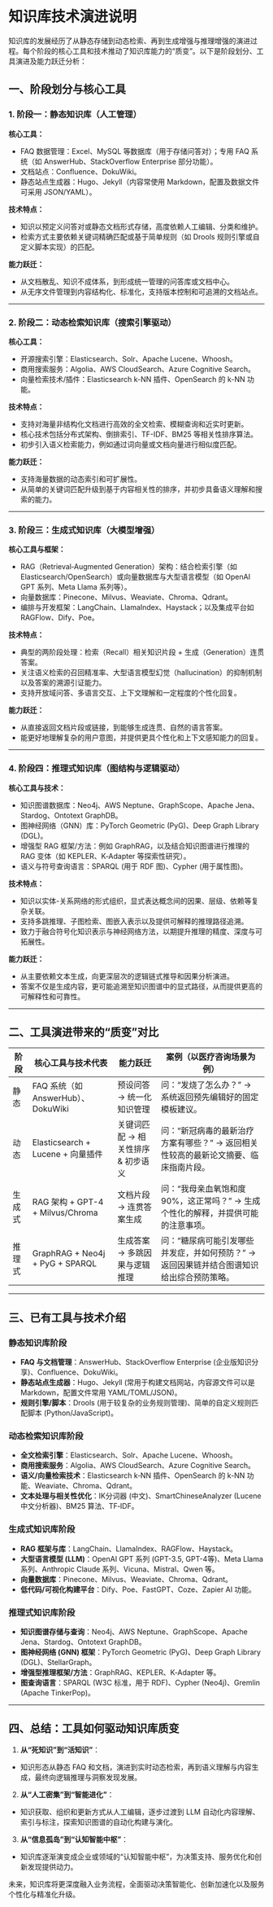 # 知识库技术演进说明

知识库的发展经历了从静态存储到动态检索、再到生成增强与推理增强的演进过程。每个阶段的核心工具和技术推动了知识库能力的“质变”。以下是阶段划分、工具演进及能力跃迁分析：

## 一、阶段划分与核心工具

### 1. 阶段一：静态知识库（人工管理）

**核心工具：**
- FAQ 数据管理：Excel、MySQL 等数据库（用于存储问答对）；专用 FAQ 系统（如 AnswerHub、StackOverflow Enterprise 部分功能）。
- 文档站点：Confluence、DokuWiki。
- 静态站点生成器：Hugo、Jekyll（内容常使用 Markdown，配置及数据文件可采用 JSON/YAML）。

**技术特点：**
- 知识以预定义问答对或静态文档形式存储，高度依赖人工编辑、分类和维护。
- 检索方式主要依赖关键词精确匹配或基于简单规则（如 Drools 规则引擎或自定义脚本实现）的匹配。

**能力跃迁：**
- 从文档散乱、知识不成体系，到形成统一管理的问答库或文档中心。
- 从无序文件管理到内容结构化、标准化，支持版本控制和可追溯的文档站点。

---

### 2. 阶段二：动态检索知识库（搜索引擎驱动）

**核心工具：**
- 开源搜索引擎：Elasticsearch、Solr、Apache Lucene、Whoosh。
- 商用搜索服务：Algolia、AWS CloudSearch、Azure Cognitive Search。
- 向量检索技术/插件：Elasticsearch k-NN 插件、OpenSearch 的 k-NN 功能。

**技术特点：**
- 支持对海量非结构化文档进行高效的全文检索、模糊查询和近实时更新。
- 核心技术包括分布式架构、倒排索引、TF-IDF、BM25 等相关性排序算法。
- 初步引入语义检索能力，例如通过词向量或文档向量进行相似度匹配。

**能力跃迁：**
- 支持海量数据的动态索引和可扩展性。
- 从简单的关键词匹配升级到基于内容相关性的排序，并初步具备语义理解和搜索的能力。

---

### 3. 阶段三：生成式知识库（大模型增强）

**核心工具与框架：**
- RAG（Retrieval‑Augmented Generation）架构：结合检索引擎（如 Elasticsearch/OpenSearch）或向量数据库与大型语言模型（如 OpenAI GPT 系列、Meta Llama 系列等）。
- 向量数据库：Pinecone、Milvus、Weaviate、Chroma、Qdrant。
- 编排与开发框架：LangChain、LlamaIndex、Haystack；以及集成平台如 RAGFlow、Dify、Poe。

**技术特点：**
- 典型的两阶段处理：检索（Recall）相关知识片段 + 生成（Generation）连贯答案。
- 关注语义检索的召回精准率、大型语言模型幻觉（hallucination）的抑制机制以及答案的溯源引证能力。
- 支持开放域问答、多语言交互、上下文理解和一定程度的个性化回复。

**能力跃迁：**
- 从直接返回文档片段或链接，到能够生成连贯、自然的语言答案。
- 能更好地理解复杂的用户意图，并提供更具个性化和上下文感知能力的回复。

---

### 4. 阶段四：推理式知识库（图结构与逻辑驱动）

**核心工具与技术：**
- 知识图谱数据库：Neo4j、AWS Neptune、GraphScope、Apache Jena、Stardog、Ontotext GraphDB。
- 图神经网络（GNN）库：PyTorch Geometric (PyG)、Deep Graph Library (DGL)。
- 增强型 RAG 框架/方法：例如 GraphRAG，以及结合知识图谱进行推理的 RAG 变体（如 KEPLER、K‑Adapter 等探索性研究）。
- 语义与符号查询语言：SPARQL (用于 RDF 图)、Cypher (用于属性图)。

**技术特点：**
- 知识以实体-关系网络的形式组织，显式表达概念间的因果、层级、依赖等复杂关联。
- 支持多跳推理、子图检索、图嵌入表示以及提供可解释的推理路径追溯。
- 致力于融合符号化知识表示与神经网络方法，以期提升推理的精度、深度与可拓展性。

**能力跃迁：**
- 从主要依赖文本生成，向更深层次的逻辑链式推导和因果分析演进。
- 答案不仅是生成内容，更可能追溯至知识图谱中的显式路径，从而提供更高的可解释性和可靠性。

---

## 二、工具演进带来的“质变”对比

| 阶段   | 核心工具与技术代表                  | 能力跃迁                          | 案例（以医疗咨询场景为例）                                                                 |
|--------|-------------------------------------|-----------------------------------|------------------------------------------------------------------------------------------|
| 静态   | FAQ 系统（如 AnswerHub）、DokuWiki | 预设问答 → 统一化知识管理         | 问：“发烧了怎么办？” → 系统返回预先编辑好的固定模板建议。                                |
| 动态   | Elasticsearch + Lucene + 向量插件  | 关键词匹配 → 相关性排序 & 初步语义 | 问：“新冠病毒的最新治疗方案有哪些？” → 返回相关性较高的最新论文摘要、临床指南片段。      |
| 生成式 | RAG 架构 + GPT-4 + Milvus/Chroma   | 文档片段 → 连贯答案生成           | 问：“我母亲血氧饱和度90%，这正常吗？” → 生成个性化的解释，并提供可能的注意事项。         |
| 推理式 | GraphRAG + Neo4j + PyG + SPARQL    | 生成答案 → 多跳因果与逻辑推理     | 问：“糖尿病可能引发哪些并发症，并如何预防？” → 返回因果链并结合图谱知识给出综合预防策略。 |

---

## 三、已有工具与技术介绍

### 静态知识库阶段
- **FAQ 与文档管理**：AnswerHub、StackOverflow Enterprise (企业版知识分享)、Confluence、DokuWiki。
- **静态站点生成器**：Hugo、Jekyll (常用于构建文档网站，内容源文件可以是 Markdown，配置文件常用 YAML/TOML/JSON)。
- **规则引擎/脚本**：Drools (用于较复杂的业务规则管理)、简单的自定义规则匹配脚本 (Python/JavaScript)。

### 动态检索知识库阶段
- **全文检索引擎**：Elasticsearch、Solr、Apache Lucene、Whoosh。
- **商用搜索服务**：Algolia、AWS CloudSearch、Azure Cognitive Search。
- **语义/向量检索技术**：Elasticsearch k‑NN 插件、OpenSearch 的 k-NN 功能、Weaviate、Chroma、Qdrant。
- **文本处理与相关性优化**：IK分词器 (中文)、SmartChineseAnalyzer (Lucene 中文分析器)、BM25 算法、TF‑IDF。

### 生成式知识库阶段
- **RAG 框架与库**：LangChain、LlamaIndex、RAGFlow、Haystack。
- **大型语言模型 (LLM)**：OpenAI GPT 系列 (GPT-3.5, GPT-4等)、Meta Llama 系列、Anthropic Claude 系列、Vicuna、Mistral、Qwen 等。
- **向量数据库**：Pinecone、Milvus、Weaviate、Chroma、Qdrant。
- **低代码/可视化构建平台**：Dify、Poe、FastGPT、Coze、Zapier AI 功能。

### 推理式知识库阶段
- **知识图谱存储与查询**：Neo4j、AWS Neptune、GraphScope、Apache Jena、Stardog、Ontotext GraphDB。
- **图神经网络 (GNN) 框架**：PyTorch Geometric (PyG)、Deep Graph Library (DGL)、StellarGraph。
- **增强型推理框架/方法**：GraphRAG、KEPLER、K‑Adapter 等。
- **图查询语言**：SPARQL (W3C 标准，用于 RDF)、Cypher (Neo4j)、Gremlin (Apache TinkerPop)。

---

## 四、总结：工具如何驱动知识库质变

1. **从“死知识”到“活知识”**：
  - 知识形态从静态 FAQ 和文档，演进到实时动态检索，再到语义理解与内容生成，最终向逻辑推理与洞察发现发展。

2. **从“人工密集”到“智能进化”**：
  - 知识获取、组织和更新方式从人工编辑，逐步过渡到 LLM 自动化内容理解、索引与标注，探索知识图谱的自动化构建与演化。

3. **从“信息孤岛”到“认知智能中枢”**：
  - 知识库逐渐演变成企业或领域的“认知智能中枢”，为决策支持、服务优化和创新发现提供动力。

未来，知识库将更深度融入业务流程，全面驱动决策智能化、创新加速化以及服务个性化与精准化升级。
